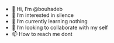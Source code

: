 - 👋 Hi, I’m @bouhadeb
- 👀 I’m interested in silence
- 🌱 I’m currently learning nothing
- 💞️ I’m looking to collaborate with my self
- 📫 How to reach me dont

<!---
bouhadeb/bouhadeb is a ✨ special ✨ repository because its `README.md` (this file) appears on your GitHub profile.
You can click the Preview link to take a look at your changes.
--->
